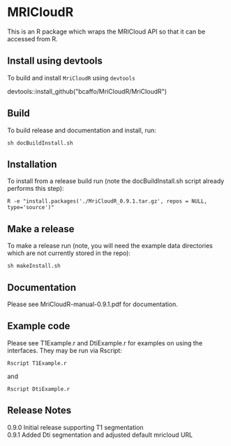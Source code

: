 
# MRICloudR

This is an R package which wraps the MRICloud API so that it can be accessed from R.

## Install using devtools

To build and install `MriCloudR` using `devtools` 

  devtools::install_github("bcaffo/MriCloudR/MriCloudR")

## Build

To build release and documentation and install, run:

	sh docBuildInstall.sh


## Installation

To install from a release build run (note the docBuildInstall.sh script already performs this step):

	R -e "install.packages('./MriCloudR_0.9.1.tar.gz', repos = NULL, type='source')"

## Make a release

To make a release run (note, you will need the example data directories which are not currently stored in the repo):

	sh makeInstall.sh	

## Documentation

Please see MriCloudR-manual-0.9.1.pdf for documentation.  

## Example code

Please see T1Example.r and DtiExample.r for examples on using the interfaces.  They may be run via Rscript:

	Rscript T1Example.r

and

	Rscript DtiExample.r 

## Release Notes

0.9.0  Initial release supporting T1 segmentation  
0.9.1  Added Dti segmentation and adjusted default mricloud URL

